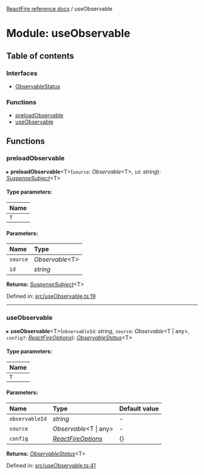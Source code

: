 [ReactFire reference docs](../README.md) / useObservable

# Module: useObservable

## Table of contents

### Interfaces

- [ObservableStatus](../interfaces/useobservable.observablestatus.md)

### Functions

- [preloadObservable](useobservable.md#preloadobservable)
- [useObservable](useobservable.md#useobservable)

## Functions

### preloadObservable

▸ **preloadObservable**<T\>(`source`: *Observable*<T\>, `id`: *string*): [*SuspenseSubject*](../classes/suspensesubject.suspensesubject-1.md)<T\>

#### Type parameters:

| Name |
| :------ |
| `T` |

#### Parameters:

| Name | Type |
| :------ | :------ |
| `source` | *Observable*<T\> |
| `id` | *string* |

**Returns:** [*SuspenseSubject*](../classes/suspensesubject.suspensesubject-1.md)<T\>

Defined in: [src/useObservable.ts:19](https://github.com/FirebaseExtended/reactfire/blob/main/src/useObservable.ts#L19)

___

### useObservable

▸ **useObservable**<T\>(`observableId`: *string*, `source`: *Observable*<T \| any\>, `config?`: [*ReactFireOptions*](../interfaces/index.reactfireoptions.md)): [*ObservableStatus*](../interfaces/useobservable.observablestatus.md)<T\>

#### Type parameters:

| Name |
| :------ |
| `T` |

#### Parameters:

| Name | Type | Default value |
| :------ | :------ | :------ |
| `observableId` | *string* | - |
| `source` | *Observable*<T \| any\> | - |
| `config` | [*ReactFireOptions*](../interfaces/index.reactfireoptions.md) | {} |

**Returns:** [*ObservableStatus*](../interfaces/useobservable.observablestatus.md)<T\>

Defined in: [src/useObservable.ts:41](https://github.com/FirebaseExtended/reactfire/blob/main/src/useObservable.ts#L41)
